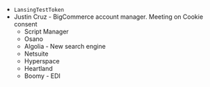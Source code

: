 - `LansingTestToken`
- Justin Cruz - BigCommerce account manager. Meeting on Cookie consent
	- Script Manager
	- Osano
	- Algolia - New search engine
	- Netsuite
	- Hyperspace
	- Heartland
	- Boomy - EDI
